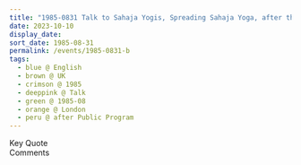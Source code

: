 ```yaml
---
title: "1985-0831 Talk to Sahaja Yogis, Spreading Sahaja Yoga, after the Public Program, Southlands College, University of Roehampton, Wimbledon, London, UK"
date: 2023-10-10
display_date: 
sort_date: 1985-08-31
permalink: /events/1985-0831-b
tags:
  - blue @ English
  - brown @ UK
  - crimson @ 1985
  - deeppink @ Talk
  - green @ 1985-08
  - orange @ London
  - peru @ after Public Program
---
```


<wave-list>
  <list-title color="green" width="75">Key Quote</list-title>
  <list-item color="BlanchedAlmond"  width="200"></list-item>
  <list-item color="Lavender"></list-item>
  <list-item color="BlanchedAlmond"></list-item>
</wave-list>

<br>

<wave-list>
  <list-title color="green" width="75">Comments</list-title>
  <list-item color="BlanchedAlmond"  width="200"></list-item>
  <list-item color="Lavender"></list-item>
  <list-item color="BlanchedAlmond"></list-item>
</wave-list>